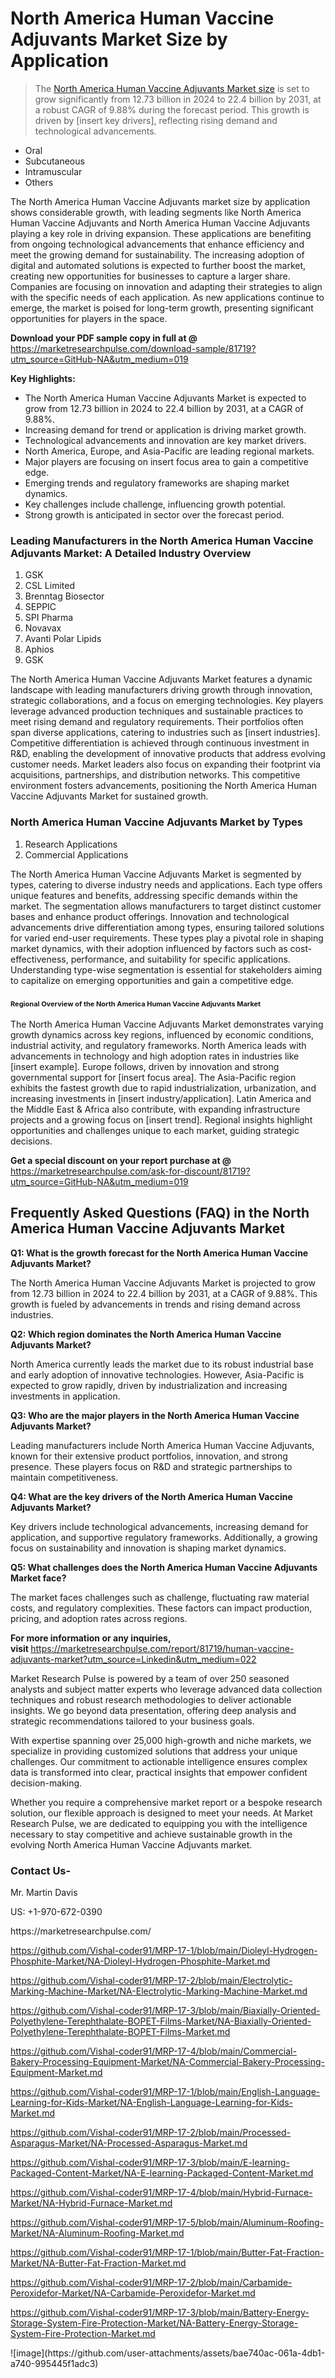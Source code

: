 <h1>North America Human Vaccine Adjuvants Market&nbsp;Size by Application</h1><blockquote><p>The <a href="https://marketresearchpulse.com/download-sample/81719?utm_source=GitHub-NA&amp;utm_medium=019">North America Human Vaccine Adjuvants Market size</a> is set to grow significantly from 12.73 billion in 2024 to 22.4 billion by 2031, at a robust CAGR of 9.88% during the forecast period. This growth is driven by [insert key drivers], reflecting rising demand and technological advancements.</p></blockquote><ul><li>Oral <li> Subcutaneous <li> Intramuscular <li> Others</li></ul><p>The North America Human Vaccine Adjuvants market size by application shows considerable growth, with leading segments like North America Human Vaccine Adjuvants and North America Human Vaccine Adjuvants playing a key role in driving expansion. These applications are benefiting from ongoing technological advancements that enhance efficiency and meet the growing demand for sustainability. The increasing adoption of digital and automated solutions is expected to further boost the market, creating new opportunities for businesses to capture a larger share. Companies are focusing on innovation and adapting their strategies to align with the specific needs of each application. As new applications continue to emerge, the market is poised for long-term growth, presenting significant opportunities for players in the space.</p><p><strong>Download your PDF sample copy in full at @ </strong><a href="https://marketresearchpulse.com/download-sample/81719?utm_source=GitHub-NA&amp;utm_medium=019">https://marketresearchpulse.com/download-sample/81719?utm_source=GitHub-NA&amp;utm_medium=019</a></p><p><strong>Key Highlights: </strong></p><ul><li>The North America Human Vaccine Adjuvants Market is expected to grow from 12.73 billion in 2024 to 22.4 billion by 2031, at a CAGR of 9.88%.</li><li>Increasing demand for trend or application is driving market growth.</li><li>Technological advancements and innovation are key market drivers.</li><li>North America, Europe, and Asia-Pacific are leading regional markets.</li><li>Major players are focusing on insert focus area to gain a competitive edge.</li><li>Emerging trends and regulatory frameworks are shaping market dynamics.</li><li>Key challenges include challenge, influencing growth potential.</li><li>Strong growth is anticipated in sector over the forecast period.</li></ul><h3>Leading Manufacturers in the North America Human Vaccine Adjuvants Market: A Detailed Industry Overview</h3><ol><li>GSK</li><li>CSL Limited</li><li>Brenntag Biosector</li><li>SEPPIC</li><li>SPI Pharma</li><li>Novavax</li><li>Avanti Polar Lipids</li><li>Aphios</li><li>GSK</li></ol><div class="flex max-w-full flex-col flex-grow"><div class="min-h-8 text-message flex w-full flex-col items-end gap-2 whitespace-normal break-words [.text-message+&amp;]:mt-5" dir="auto" data-message-author-role="assistant" data-message-id="fd8432e4-4910-450d-b182-61b7bfb0a01f" data-message-model-slug="gpt-4o"><div class="flex w-full flex-col gap-1 empty:hidden first:pt-[3px]"><div class="markdown prose w-full break-words dark:prose-invert light"><p>The North America Human Vaccine Adjuvants Market features a dynamic landscape with leading manufacturers driving growth through innovation, strategic collaborations, and a focus on emerging technologies. Key players leverage advanced production techniques and sustainable practices to meet rising demand and regulatory requirements. Their portfolios often span diverse applications, catering to industries such as [insert industries]. Competitive differentiation is achieved through continuous investment in R&amp;D, enabling the development of innovative products that address evolving customer needs. Market leaders also focus on expanding their footprint via acquisitions, partnerships, and distribution networks. This competitive environment fosters advancements, positioning the North America Human Vaccine Adjuvants Market for sustained growth.</p></div></div></div></div><h3>North America Human Vaccine Adjuvants Market by Types</h3><ol><li>Research Applications <li> Commercial Applications</li></ol><div class="flex max-w-full flex-col flex-grow"><div class="min-h-8 text-message flex w-full flex-col items-end gap-2 whitespace-normal break-words [.text-message+&amp;]:mt-5" dir="auto" data-message-author-role="assistant" data-message-id="084470be-0bb7-4664-bddf-5156b4f41249" data-message-model-slug="gpt-4o-mini"><div class="flex w-full flex-col gap-1 empty:hidden first:pt-[3px]"><div class="markdown prose w-full break-words dark:prose-invert light"><p>The North America Human Vaccine Adjuvants Market is segmented by types, catering to diverse industry needs and applications. Each type offers unique features and benefits, addressing specific demands within the market. The segmentation allows manufacturers to target distinct customer bases and enhance product offerings. Innovation and technological advancements drive differentiation among types, ensuring tailored solutions for varied end-user requirements. These types play a pivotal role in shaping market dynamics, with their adoption influenced by factors such as cost-effectiveness, performance, and suitability for specific applications. Understanding type-wise segmentation is essential for stakeholders aiming to capitalize on emerging opportunities and gain a competitive edge.</p></div></div></div></div><h3><span style="font-size: 11px;">Regional Overview of the North America Human Vaccine Adjuvants Market</span></h3><div class="flex max-w-full flex-col flex-grow"><div class="min-h-8 text-message flex w-full flex-col items-end gap-2 whitespace-normal break-words [.text-message+&amp;]:mt-5" dir="auto" data-message-author-role="assistant" data-message-id="e9038762-ce64-4e30-91c9-9bd413514231" data-message-model-slug="gpt-4o-mini"><div class="flex w-full flex-col gap-1 empty:hidden first:pt-[3px]"><div class="markdown prose w-full break-words dark:prose-invert light"><p>The North America Human Vaccine Adjuvants Market demonstrates varying growth dynamics across key regions, influenced by economic conditions, industrial activity, and regulatory frameworks. North America leads with advancements in technology and high adoption rates in industries like [insert example]. Europe follows, driven by innovation and strong governmental support for [insert focus area]. The Asia-Pacific region exhibits the fastest growth due to rapid industrialization, urbanization, and increasing investments in [insert industry/application]. Latin America and the Middle East &amp; Africa also contribute, with expanding infrastructure projects and a growing focus on [insert trend]. Regional insights highlight opportunities and challenges unique to each market, guiding strategic decisions.</p></div></div></div></div><p><strong>Get a special discount on your report purchase at @ </strong><a href="https://marketresearchpulse.com/ask-for-discount/81719?utm_source=GitHub-NA&amp;utm_medium=019">https://marketresearchpulse.com/ask-for-discount/81719?utm_source=GitHub-NA&amp;utm_medium=019</a></p><h2>Frequently Asked Questions (FAQ) in the North America Human Vaccine Adjuvants Market</h2><p><strong>Q1: What is the growth forecast for the North America Human Vaccine Adjuvants Market?</strong></p><p>The North America Human Vaccine Adjuvants Market is projected to grow from 12.73 billion in 2024 to 22.4 billion by 2031, at a CAGR of 9.88%. This growth is fueled by advancements in trends and rising demand across industries.</p><p><strong>Q2: Which region dominates the North America Human Vaccine Adjuvants Market?</strong></p><p>North America currently leads the market due to its robust industrial base and early adoption of innovative technologies. However, Asia-Pacific is expected to grow rapidly, driven by industrialization and increasing investments in application.</p><p><strong>Q3: Who are the major players in the North America Human Vaccine Adjuvants Market?</strong></p><p>Leading manufacturers include North America Human Vaccine Adjuvants, known for their extensive product portfolios, innovation, and strong presence. These players focus on R&amp;D and strategic partnerships to maintain competitiveness.</p><p><strong>Q4: What are the key drivers of the North America Human Vaccine Adjuvants Market?</strong></p><p>Key drivers include technological advancements, increasing demand for application, and supportive regulatory frameworks. Additionally, a growing focus on sustainability and innovation is shaping market dynamics.</p><p><strong>Q5: What challenges does the North America Human Vaccine Adjuvants Market face?</strong></p><p>The market faces challenges such as challenge, fluctuating raw material costs, and regulatory complexities. These factors can impact production, pricing, and adoption rates across regions.</p><p><strong>For more information or any inquiries, visit&nbsp;</strong><a href="https://marketresearchpulse.com/report/81719/human-vaccine-adjuvants-market?utm_source=Linkedin&utm_medium=022">https://marketresearchpulse.com/report/81719/human-vaccine-adjuvants-market?utm_source=Linkedin&utm_medium=022</a></p><p>Market Research Pulse is powered by a team of over 250 seasoned analysts and subject matter experts who leverage advanced data collection techniques and robust research methodologies to deliver actionable insights. We go beyond data presentation, offering deep analysis and strategic recommendations tailored to your business goals.</p><p>With expertise spanning over 25,000 high-growth and niche markets, we specialize in providing customized solutions that address your unique challenges. Our commitment to actionable intelligence ensures complex data is transformed into clear, practical insights that empower confident decision-making.</p><p>Whether you require a comprehensive market report or a bespoke research solution, our flexible approach is designed to meet your needs. At Market Research Pulse, we are dedicated to equipping you with the intelligence necessary to stay competitive and achieve sustainable growth in the evolving North America Human Vaccine Adjuvants market.</p><h3><strong>Contact Us-</strong></h3><p>Mr. Martin Davis</p><p>US: +1-970-672-0390</p><p>https://marketresearchpulse.com/</p><p><a href="https://github.com/Vishal-coder91/MRP-17-1/blob/main/Dioleyl-Hydrogen-Phosphite-Market/NA-Dioleyl-Hydrogen-Phosphite-Market.md">https://github.com/Vishal-coder91/MRP-17-1/blob/main/Dioleyl-Hydrogen-Phosphite-Market/NA-Dioleyl-Hydrogen-Phosphite-Market.md</a></p><p><a href="https://github.com/Vishal-coder91/MRP-17-2/blob/main/Electrolytic-Marking-Machine-Market/NA-Electrolytic-Marking-Machine-Market.md">https://github.com/Vishal-coder91/MRP-17-2/blob/main/Electrolytic-Marking-Machine-Market/NA-Electrolytic-Marking-Machine-Market.md</a></p><p><a href="https://github.com/Vishal-coder91/MRP-17-3/blob/main/Biaxially-Oriented-Polyethylene-Terephthalate-BOPET-Films-Market/NA-Biaxially-Oriented-Polyethylene-Terephthalate-BOPET-Films-Market.md">https://github.com/Vishal-coder91/MRP-17-3/blob/main/Biaxially-Oriented-Polyethylene-Terephthalate-BOPET-Films-Market/NA-Biaxially-Oriented-Polyethylene-Terephthalate-BOPET-Films-Market.md</a></p><p><a href="https://github.com/Vishal-coder91/MRP-17-4/blob/main/Commercial-Bakery-Processing-Equipment-Market/NA-Commercial-Bakery-Processing-Equipment-Market.md">https://github.com/Vishal-coder91/MRP-17-4/blob/main/Commercial-Bakery-Processing-Equipment-Market/NA-Commercial-Bakery-Processing-Equipment-Market.md</a></p><p><a href="https://github.com/Vishal-coder91/MRP-17-1/blob/main/English-Language-Learning-for-Kids-Market/NA-English-Language-Learning-for-Kids-Market.md">https://github.com/Vishal-coder91/MRP-17-1/blob/main/English-Language-Learning-for-Kids-Market/NA-English-Language-Learning-for-Kids-Market.md</a></p><p><a href="https://github.com/Vishal-coder91/MRP-17-2/blob/main/Processed-Asparagus-Market/NA-Processed-Asparagus-Market.md">https://github.com/Vishal-coder91/MRP-17-2/blob/main/Processed-Asparagus-Market/NA-Processed-Asparagus-Market.md</a></p><p><a href="https://github.com/Vishal-coder91/MRP-17-3/blob/main/E-learning-Packaged-Content-Market/NA-E-learning-Packaged-Content-Market.md">https://github.com/Vishal-coder91/MRP-17-3/blob/main/E-learning-Packaged-Content-Market/NA-E-learning-Packaged-Content-Market.md</a></p><p><a href="https://github.com/Vishal-coder91/MRP-17-4/blob/main/Hybrid-Furnace-Market/NA-Hybrid-Furnace-Market.md">https://github.com/Vishal-coder91/MRP-17-4/blob/main/Hybrid-Furnace-Market/NA-Hybrid-Furnace-Market.md</a></p><p><a href="https://github.com/Vishal-coder91/MRP-17-5/blob/main/Aluminum-Roofing-Market/NA-Aluminum-Roofing-Market.md">https://github.com/Vishal-coder91/MRP-17-5/blob/main/Aluminum-Roofing-Market/NA-Aluminum-Roofing-Market.md</a></p><p><a href="https://github.com/Vishal-coder91/MRP-17-1/blob/main/Butter-Fat-Fraction-Market/NA-Butter-Fat-Fraction-Market.md">https://github.com/Vishal-coder91/MRP-17-1/blob/main/Butter-Fat-Fraction-Market/NA-Butter-Fat-Fraction-Market.md</a></p><p><a href="https://github.com/Vishal-coder91/MRP-17-2/blob/main/Carbamide-Peroxidefor-Market/NA-Carbamide-Peroxidefor-Market.md">https://github.com/Vishal-coder91/MRP-17-2/blob/main/Carbamide-Peroxidefor-Market/NA-Carbamide-Peroxidefor-Market.md</a></p><p><a href="https://github.com/Vishal-coder91/MRP-17-3/blob/main/Battery-Energy-Storage-System-Fire-Protection-Market/NA-Battery-Energy-Storage-System-Fire-Protection-Market.md">https://github.com/Vishal-coder91/MRP-17-3/blob/main/Battery-Energy-Storage-System-Fire-Protection-Market/NA-Battery-Energy-Storage-System-Fire-Protection-Market.md</a></p>
![image](https://github.com/user-attachments/assets/bae740ac-061a-4db1-a740-995445f1adc3)
